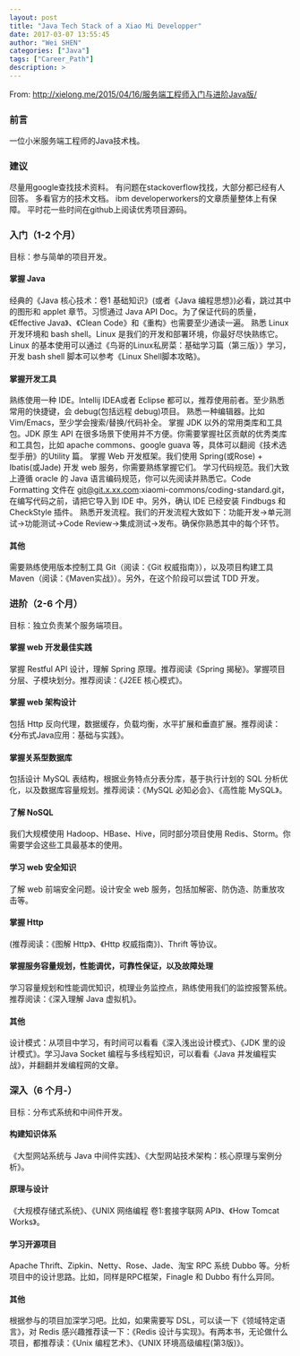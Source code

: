 ```yaml
---
layout: post
title: "Java Tech Stack of a Xiao Mi Developper"
date: 2017-03-07 13:55:45
author: "Wei SHEN"
categories: ["Java"]
tags: ["Career_Path"]
description: >
---
```

From: <http://xielong.me/2015/04/16/服务端工程师入门与进阶Java版/>

### 前言
一位小米服务端工程师的Java技术栈。

### 建议
尽量用google查找技术资料。
有问题在stackoverflow找找，大部分都已经有人回答。
多看官方的技术文档。
ibm developerworkers的文章质量整体上有保障。
平时花一些时间在github上阅读优秀项目源码。
### 入门（1-2 个月）
目标：参与简单的项目开发。
#### 掌握 Java
经典的《Java 核心技术：卷1 基础知识》(或者《Java 编程思想》)必看，跳过其中的图形和 applet 章节。习惯通过 Java API Doc。为了保证代码的质量，《Effective Java》、《Clean Code》和《重构》也需要至少通读一遍。
熟悉 Linux 开发环境和 bash shell。Linux 是我们的开发和部署环境，你最好尽快熟练它。Linux 的基本使用可以通过《鸟哥的Linux私房菜：基础学习篇（第三版）》学习，开发 bash shell 脚本可以参考《Linux Shell脚本攻略》。
#### 掌握开发工具
熟练使用一种 IDE。Intellij IDEA或者 Eclipse 都可以，推荐使用前者。至少熟悉常用的快捷键，会 debug(包括远程 debug)项目。
熟悉一种编辑器。比如 Vim/Emacs，至少学会搜索/替换/代码补全。
掌握 JDK 以外的常用类库和工具包。JDK 原生 API 在很多场景下使用并不方便。你需要掌握社区贡献的优秀类库和工具包，比如 apache commons、google guava 等，具体可以翻阅《技术选型手册》的Utility 篇。
掌握 Web 开发框架。我们使用 Spring(或Rose) + Ibatis(或Jade) 开发 web 服务，你需要熟练掌握它们。
学习代码规范。我们大致上遵循 oracle 的 Java 语言编码规范，你可以先阅读并熟悉它。Code Formatting 文件在 git@git.x.xx.com:xiaomi-commons/coding-standard.git，在编写代码之前，请把它导入到 IDE 中。另外，确认 IDE 已经安装 Findbugs 和 CheckStyle 插件。
熟悉开发流程。我们的开发流程大致如下：功能开发->单元测试->功能测试->Code Review->集成测试->发布。确保你熟悉其中的每个环节。
#### 其他
需要熟练使用版本控制工具 Git（阅读：《Git 权威指南》），以及项目构建工具 Maven（阅读：《Maven实战》）。另外，在这个阶段可以尝试 TDD 开发。

### 进阶（2-6 个月）
目标：独立负责某个服务端项目。
#### 掌握 web 开发最佳实践
掌握 Restful API 设计，理解 Spring 原理。推荐阅读《Spring 揭秘》。掌握项目分层、子模块划分。推荐阅读：《J2EE 核心模式》。
#### 掌握 web 架构设计
包括 Http 反向代理，数据缓存，负载均衡，水平扩展和垂直扩展。推荐阅读：《分布式Java应用：基础与实践》。
#### 掌握关系型数据库
包括设计 MySQL 表结构，根据业务特点分表分库，基于执行计划的 SQL 分析优化，以及数据库容量规划。推荐阅读：《MySQL 必知必会》、《高性能 MySQL》。
#### 了解 NoSQL
我们大规模使用 Hadoop、HBase、Hive，同时部分项目使用 Redis、Storm。你需要学会这些工具最基本的使用。
#### 学习 web 安全知识
了解 web 前端安全问题。设计安全 web 服务，包括加解密、防伪造、防重放攻击等。
#### 掌握 Http
(推荐阅读：《图解 Http》、《Http 权威指南》)、Thrift 等协议。
#### 掌握服务容量规划，性能调优，可靠性保证，以及故障处理
学习容量规划和性能调优知识，梳理业务监控点，熟练使用我们的监控报警系统。推荐阅读：《深入理解 Java 虚拟机》。
#### 其他
设计模式：从项目中学习，有时间可以看看《深入浅出设计模式》、《JDK 里的设计模式》。学习Java Socket 编程与多线程知识，可以看看《Java 并发编程实战》，并翻翻并发编程网的文章。

### 深入（6 个月-）
目标：分布式系统和中间件开发。
#### 构建知识体系
《大型网站系统与 Java 中间件实践》、《大型网站技术架构：核心原理与案例分析》。
#### 原理与设计
《大规模存储式系统》、《UNIX 网络编程 卷1:套接字联网 API》、《How Tomcat Works》。
#### 学习开源项目
Apache Thrift、Zipkin、Netty、Rose、Jade、淘宝 RPC 系统 Dubbo 等。分析项目中的设计思路。比如，同样是RPC框架，Finagle 和 Dubbo 有什么异同。
#### 其他
根据参与的项目加深学习吧。比如，如果需要写 DSL，可以读一下《领域特定语言》，对 Redis 感兴趣推荐读一下：《Redis 设计与实现》。有两本书，无论做什么项目，都推荐读：《Unix 编程艺术》、《UNIX 环境高级编程(第3版)》。
